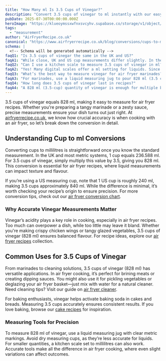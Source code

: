 ```yaml
---
title: "How Many ml Is 3.5 Cups of Vinegar?"
description: "Convert 3.5 cups of vinegar to ml instantly with our easy guide—perfect for air fryer recipes and precise cooking measurements."
pubDate: 2025-07-30T00:00:00.000Z
heroImage: "https://klueoymssxwfnxsvcyhv.supabase.co/storage/v1/object/public/Shmucket/how-many-ml-is-3-5-cups-of-vinegar.webp"
tags:
  - "measurement"
author: "AirFryerRecipe.co.uk"
canonical: "https://www.airfryerrecipe.co.uk/blog/conversions/cups-to-ml/how-many-ml-is-3-5-cups-of-vinegar"
schema: |
  <!-- Schema will be generated automatically -->
faqQ1: "Is 3.5 cups of vinegar the same in the UK and US?"
faqA1: "While close, UK and US cup measurements differ slightly. In the UK, 3.5 cups equal 828 ml, whereas in the US, it’s roughly 840 ml. For air fryer recipes, this small variance usually won’t impact results, but for precision, check your recipe’s origin."
faqQ2: "Can I use a kitchen scale to measure 3.5 cups of vinegar in ml?"
faqA2: "Yes! Many digital scales offer a ml setting for liquids. Since vinegar’s density is nearly identical to water, 828 ml will weigh approximately 828 grams. This method is ideal if you don’t have a measuring jug handy."
faqQ3: "What’s the best way to measure vinegar for air fryer marinades?"
faqA3: "For marinades, use a liquid measuring jug to pour 828 ml (3.5 cups) of vinegar accurately. If your recipe includes other liquids, combine them first before adding to your meat or veggies. This ensures even distribution and optimal flavour."
faqQ4: "How long does 3.5 cups of vinegar last in recipes?"
faqA4: "A 828 ml (3.5-cup) quantity of vinegar is enough for multiple batches. For example, it can marinate 2-3 kg of chicken or pickle several jars of vegetables. Store unused vinegar in a cool, dark place to maintain its quality."
---
```

<p>3.5 cups of vinegar equals 828 ml, making it easy to measure for air fryer recipes. Whether you're preparing a tangy marinade or a zesty sauce, precise measurements ensure your dish turns out just right. At <a href=https://www.airfryerrecipe.co.uk>airfryerrecipe.co.uk</a>, we know how crucial accuracy is when cooking with an air fryer, so let’s break down the conversion in detail.</p>  

<h2>Understanding Cup to ml Conversions</h2>  
<p>Converting cups to millilitres is straightforward once you know the standard measurement. In the UK and most metric systems, 1 cup equals 236.588 ml. For 3.5 cups of vinegar, simply multiply this value by 3.5, giving you 828 ml. This conversion is essential for air fryer recipes, where liquid measurements can impact texture and flavour.</p>  

<p>If you’re using a US measuring cup, note that 1 US cup is roughly 240 ml, making 3.5 cups approximately 840 ml. While the difference is minimal, it’s worth checking your recipe’s origin to ensure precision. For more conversion tips, check out our <a href=https://www.airfryerrecipe.co.uk/air-fryer-conversion-chart>air fryer conversion chart</a>.</p>  

<h3>Why Accurate Vinegar Measurements Matter</h3>  
<p>Vinegar’s acidity plays a key role in cooking, especially in air fryer recipes. Too much can overpower a dish, while too little may leave it bland. Whether you're making crispy chicken wings or tangy glazed vegetables, 3.5 cups of vinegar (828 ml) ensures balanced flavour. For recipe ideas, explore our <a href=https://www.airfryerrecipe.co.uk/recipes>air fryer recipes</a> collection.</p>  

<h2>Common Uses for 3.5 Cups of Vinegar</h2>  
<p>From marinades to cleaning solutions, 3.5 cups of vinegar (828 ml) has versatile applications. In air fryer cooking, it’s perfect for brining meats or creating dipping sauces. You might also use it for pickling vegetables or deglazing your air fryer basket—just mix with water for a natural cleaner. Need cleaning tips? Visit our guide on <a href=https://www.airfryerrecipe.co.uk/air-fryer-cleaner>air fryer cleaner</a>.</p>  

<p>For baking enthusiasts, vinegar helps activate baking soda in cakes and breads. Measuring 3.5 cups accurately ensures consistent results. If you love baking, browse our <a href=https://www.airfryerrecipe.co.uk/recipe-category/cakes>cake recipes</a> for inspiration.</p>  

<h3>Measuring Tools for Precision</h3>  
<p>To measure 828 ml of vinegar, use a liquid measuring jug with clear metric markings. Avoid dry measuring cups, as they’re less accurate for liquids. For smaller quantities, a kitchen scale set to millilitres can also work. Accurate tools make all the difference in air fryer cooking, where even slight variations can affect outcomes.</p>
